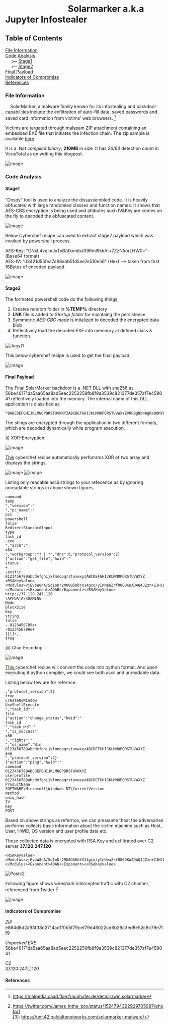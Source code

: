 # &nbsp;&nbsp;&nbsp;&nbsp;&nbsp;&nbsp;&nbsp;&nbsp;&nbsp;&nbsp;&nbsp;&nbsp;&nbsp;&nbsp;&nbsp;&nbsp;&nbsp;&nbsp;&nbsp;&nbsp;&nbsp;&nbsp;&nbsp;&nbsp;&nbsp;&nbsp;&nbsp;&nbsp;&nbsp;&nbsp;**Solarmarker a.k.a Jupyter Infostealer**



## Table of Contents
[File Information](#file-information)  
[Code Analysis](#code-analysis)  
&nbsp;&nbsp;&nbsp;&nbsp;&nbsp;**:--** [Stage1](#stage1)  
&nbsp;&nbsp;&nbsp;&nbsp;&nbsp;**:--** [Stage2](#stage2)  
[Final Payload](#final-payload)  
[Indicators of Compromise](#indicators-of-compromise)  
[References](#references)

### File Information

&nbsp;&nbsp;&nbsp;&nbsp;SolarMarker, a malware family known for its infostealing and backdoor capabilities include the exfiltration of auto-fill data, saved passwords and saved card information from victims’ web browsers. [^1]

Victims are targeted through malspam ZIP attachment containing an embedded EXE file that initiates the infection chain. The zip sample is available [here](https://bazaar.abuse.ch/sample/e864d8d2a93f38d2714ad1f0b5f79cef79d46022cd6b29c3ed8e52c8c79e7ff9/)

It is a _.Net compiled binary_; **210MB** in size. It has _26/63_ detection count in VirusTotal as on writing this blogpost.   

![image](https://user-images.githubusercontent.com/71969773/175195516-9d108f7f-702d-4cce-a305-3b03b2197178.png)

### Code Analysis
#### **Stage1**
"Dnspy" tool is used to analyze the dissassembled code. It is heavily obfucated with large randomied classes and function names. It shows that AES-CBS encryption is being used and attibutes such IV&Key are comes on the fly to decoded the obfuscated content.

![image](https://user-images.githubusercontent.com/71969773/175199348-729b64e9-deea-408a-96c5-619cfb591a25.png)

Below Cyberchef recipe can used to extract stage2 payload which was invoked by powershell process. 

AES-Key: "CNxL4vqimJxTpB/dkmebJ09Rml9kkAr+7ZzN5orLHW0=" (Base64 format)  
AES-IV: "03421d55fea7d98abb51d5ee7e510e56" (Hex) --> taken from first 16Bytes of encoded paylaod

![image](https://user-images.githubusercontent.com/71969773/175204939-b0ae7129-f608-4de2-a52b-188f9dd3040c.png)

#### **Stage2**
The formated powershell code do the following things, 

1. Creates random folder in **%TEMP%** directory
2. **LNK** file is added to _Startup folder_ for maintaing the persistence
3. Symmetric _AES-CBC mode_ is intialized to decoded the encrypted data blob
4. Reflectively load the decoded EXE into memeory at defined class & function.

![Jupyt1](https://user-images.githubusercontent.com/71969773/175224989-682f8599-c056-43db-a445-a3a610e2245f.PNG)

This below cyberchef recipe is used to get the final payload.

![image](https://user-images.githubusercontent.com/71969773/175225924-0f5d4bbb-f200-414f-82fe-3b58c990ecad.png)

#### **Final Payload**

The Final SolarMarker backdoor is a .NET DLL with sha256 as 56be46171da5aa65aa8ad5eec2252259fb8f9a3539c821377de357af7e459041 reflectively loaded into the memory. The internal name of this DLL application is classified as

    "BABCDEFGHIJKLMNOPQRSTUVWXYZABCDEFGHIJKLMNOPQRSTUVWXYZVRRBgNb4WgReOQMVLyAaV0XHSX0iqLgUUUZSEVJh8BTY1BXH7mjXQp8q4jzMAp5U6APNVPSwQ"   
The stings are encrypted through the application in two different formats, which are decoded dynamically while program execution.

(i) XOR-Encryption:

![image](https://user-images.githubusercontent.com/71969773/175229878-bf4aa8a6-d3bd-4ea6-8028-a01a3b8f4e65.png)

[This](https://gchq.github.io/CyberChef/#recipe=Find_/_Replace(%7B'option':'Simple%20string','string':'byte.MaxValue'%7D,'255',true,false,true,false)Remove_whitespace(true,true,true,true,true,false)Regular_expression('User%20defined','byte%5C%5C%5B%5C%5C%5Darray%5C%5C%3Dnewbyte%5C%5C%5B%5C%5C%5D.%2B?%5C%5C%7D;byte%5C%5C%5B%5C%5C%5Darray2%5C%5C%3Dnewbyte%5C%5C%5B%5C%5C%5D.%2B?%5C%5C%7D%5C%5C;',true,true,true,false,false,false,'List%20matches')Fork('%5C%5Cn','%5C%5Cn%5C%5Cn',false)Find_/_Replace(%7B'option':'Regex','string':'(byte%5C%5C%5B%5C%5C%5Darray%5C%5C%3Dnewbyte%5C%5C%5B%5C%5C%5D)%7Cbyte%5C%5C%5B%5C%5C%5Darray2%3Dnewbyte%5C%5C%5B%5C%5C%5D'%7D,'',true,false,true,false)Find_/_Replace(%7B'option':'Regex','string':','%7D,'%20',true,false,true,false)Register('(?%3C%3D%5C%5C%7B)(%5B%5E%5C%5C%7D%5D%2B).*',true,false,false)Regular_expression('User%20defined','(?%3C%3D;%5C%5C%7B)(%5B%5E%5C%5C%7D%5D%2B)',true,true,false,false,false,false,'List%20matches')From_Decimal('Space',false)To_Hex('None',0)Register('(%5B%5C%5Cs%5C%5CS%5D*)',true,false,false)Find_/_Replace(%7B'option':'Regex','string':'.*'%7D,'$R0',false,false,false,true)From_Decimal('Space',false)XOR(%7B'option':'Hex','string':'$R1'%7D,'Standard',false)) cyberchef recipe automatically perfomrms XOR of two array and displays the strings.

![image](https://user-images.githubusercontent.com/71969773/175233778-cd9ebd42-cb03-44ed-b48a-71fcaea2ebac.png)
![image](https://user-images.githubusercontent.com/71969773/175234091-46e8fbbe-3dc0-415a-8091-f64e74dfefb3.png)

Listing only readable ascii strings to your refecence as by ignoring unreadable strings in above shown figures.
```
command
temp
","version":"
","pc_name":"
ps1
powershell
false
RedirectStandardInput
type
task_id
.exe
","arch":"
x64
","workgroup":"? | ?","dns":0,"protocol_version":2}
{"action":"get_file","hwid":"
status
+
;exit\r
0123456789abcdefghijklmnopqrstuvwxyzABCDEFGHIJKLMNOPQRSTUVWXYZ
<RSAKeyValue><Modulus>vjEvoW8nA/5q1oDr2MU0Q5KbYV14gco/yInNeaZrfR86DKWADAQ4JZzn+IJHCLdh+h3nikjbW7tkhCvHSCDHiXoH1bNKqriZ6St525Du3DkppbTr0KC7By+r389zkV2QFelUGFGG90r8RjjFh/VQg3sT4GLOAotxI4qMrHSqpWg3wVPUa2VlP/rbZk9aJN9llsygE8PHsonC5R7AevfG53ZLKok4jM2vuCgGLNhw+VWEp4i94W8SyCY5T5CUs7sp9EwBGAwd3l1jvg2w2FON1t1IMD0nFS/ObXCbbCV1XuqQZrRJMLbyaVWa8mFbRGY23OhIXBWrfTYP9zWecRGE6w==</Modulus><Exponent>AQAB</Exponent></RSAKeyValue>
http://37.120.247.120
\APPDATA\ROAMING
Mode
BlockSize
Key
string
false
-.0123456789e+
-0123456789e+
{}[]:,
true
````

(ii) Char Encoding

![image](https://user-images.githubusercontent.com/71969773/175236138-36cc0b71-67b8-4afd-bccd-f1bdf8848ff6.png)

[This ](https://gchq.github.io/CyberChef/#recipe=Find_/_Replace(%7B'option':'Regex','string':'%5Ct%5Ct%5Ct'%7D,'',true,false,true,false)Filter('Line%20feed','string%20arg%7Cint%20num(%5C%5Cd%2B)?%5C%5Cs%2B%5C%5C%3D%5C%5Cs%2B%5C%5Cd%7B2,%7D%7C%5C%5C(char%5C%5C)%5C%5C(%7Creturn%20arg%20%2B',false)Find_/_Replace(%7B'option':'Regex','string':'string%20%7C;%7Cint%20'%7D,'',true,false,true,false)Find_/_Replace(%7B'option':'Regex','string':'(%5C%5Cd%2B%5C%5C))'%7D,'int($1)',true,false,true,false)Find_/_Replace(%7B'option':'Regex','string':'(?%3C%3Dnum%5C%5Cd%2B%5C%5Cs%2B%5C%5C%3D%5C%5Cs%2B)(%5C%5Cd%2B)'%7D,'int($1)',true,false,true,false)Find_/_Replace(%7B'option':'Regex','string':'char'%7D,'chr',true,false,true,false)Find_/_Replace(%7B'option':'Regex','string':'return(.*)'%7D,'print(%22%5C%5C%5C%5Cn%22%2B$1)',true,false,true,false)Filter('Line%20feed','',false)) cyberchef recipe will convert the code into python format. And upon executing it python complier, we could see both ascii and unreadable data.

Listing below few are for refernce.

```
,"protocol_version":2}
true
CreateNoWindow
UseShellExecute
","task_id":"
file
{"action":"change_status","hwid":"
task_id
","task_⟳d":"
","is_success":
x86
","rights":"
","os_name":"Win
0123456789abcdefghijklmnopqrstuvwxyzABCDEFGHIJKLMNOPQRSTUVWXYZ_
exe
","protocol_version":2}
{"action":"ping","hwid":"
command
0123456789ABCDEFGHIJKLMNOPQRSTUVWXYZ
userprofile
0123456789abcdefghijklmnopqrstuvwxyzABCDEFGHIJKLMNOPQRSTUVWXYZ
ProductName
SOFTWARE\Microsoft\Windows NT\CurrentVersion
Method
uniq_hash
IV
Key
POST
```
Based on above strings as refernce, we can pressume theat the adversaries performs collects basic information about the victim machine such as Host, User, HWID, OS version and user profile data etc.  

These collected data is encrypted with RSA Key and exfiltrated over C2 server **37.120.247.120** 

    <RSAKeyValue><Modulus>vjEvoW8nA/5q1oDr2MU0Q5KbYV14gco/yInNeaZrfR86DKWADAQ4JZzn+IJHCLdh+h3nikjbW7tkhCvHSCDHiXoH1bNKqriZ6St525Du3DkppbTr0KC7By+r389zkV2QFelUGFGG90r8RjjFh/VQg3sT4GLOAotxI4qMrHSqpWg3wVPUa2VlP/rbZk9aJN9llsygE8PHsonC5R7AevfG53ZLKok4jM2vuCgGLNhw+VWEp4i94W8SyCY5T5CUs7sp9EwBGAwd3l1jvg2w2FON1t1IMD0nFS/ObXCbbCV1XuqQZrRJMLbyaVWa8mFbRGY23OhIXBWrfTYP9zWecRGE6w==</Modulus><Exponent>AQAB</Exponent></RSAKeyValue>

![Postc2](https://user-images.githubusercontent.com/71969773/175892585-2745ef29-f003-4c99-aa96-ae752ad1e0f2.PNG)

Following figure shows wireshark intercepted traffic with C2 channel,  referenced from Twitter [^2]  

![image](https://user-images.githubusercontent.com/71969773/175892805-42dc1394-cf41-43f6-82c0-b38bd267c10f.png)


#### Indicators of Compromise
_ZIP_  
e864d8d2a93f38d2714ad1f0b5f79cef79d46022cd6b29c3ed8e52c8c79e7ff9

_Unpacked EXE_    
56be46171da5aa65aa8ad5eec2252259fb8f9a3539c821377de357af7e459041  

_C2_  
37.120.247[.]120

#### References
[^1]: https://malpedia.caad.fkie.fraunhofer.de/details/win.solarmarker
[^2]:  https://twitter.com/James_inthe_box/status/1524794392929705987/photo/1  
 [3]: https://unit42.paloaltonetworks.com/solarmarker-malware/
